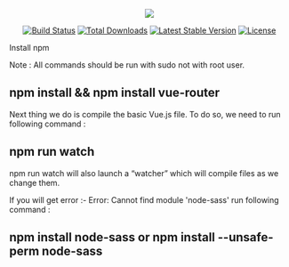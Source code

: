 <p align="center"><img src="https://laravel.com/assets/img/components/logo-laravel.svg"></p>

<p align="center">
<a href="https://travis-ci.org/laravel/framework"><img src="https://travis-ci.org/laravel/framework.svg" alt="Build Status"></a>
<a href="https://packagist.org/packages/laravel/framework"><img src="https://poser.pugx.org/laravel/framework/d/total.svg" alt="Total Downloads"></a>
<a href="https://packagist.org/packages/laravel/framework"><img src="https://poser.pugx.org/laravel/framework/v/stable.svg" alt="Latest Stable Version"></a>
<a href="https://packagist.org/packages/laravel/framework"><img src="https://poser.pugx.org/laravel/framework/license.svg" alt="License"></a>
</p>

Install npm

Note : All commands should be run with sudo not with root user.

## npm install && npm install vue-router
Next thing we do is compile the basic Vue.js file. To do so, we need to run following command :

## npm run watch

npm run watch will also launch a “watcher” which will compile files as we change them.

If you will get error :- Error: Cannot find module 'node-sass'
run following command :
## npm install node-sass or npm install --unsafe-perm node-sass

